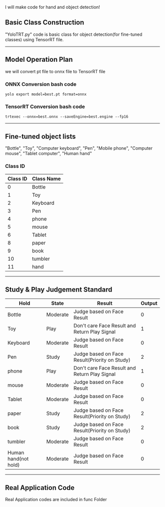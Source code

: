 I will make code for hand and object detection!  

## Basic Class Construction  
"YoloTRT.py" code is basic class for object detection(for fine-tuned classes) using TensorRT file.

---
## Model Operation Plan
we will convert pt file to onnx file to TensorRT file

### ONNX Conversion bash code
```
yolo export model=best.pt format=onnx
```

### TensorRT Conversion bash code
```
trtexec --onnx=best.onnx --saveEngine=best.engine --fp16
```
---
## Fine-tuned object lists
"Bottle", "Toy", "Computer keyboard", "Pen", "Mobile phone", "Computer mouse", "Tablet computer", "Human hand" <br/>

### Class ID 

| Class ID | Class Name | 
|------|----------------------------------|
| 0 | Bottle   |
| 1 | Toy  |
| 2 | Keyboard | 
| 3 | Pen  |
| 4 | phone  |
| 5 | mouse  |
| 6 | Tablet |
| 8 | paper  |
| 9 | book  |
| 10 | tumbler |
| 11 | hand  |

---
## Study & Play Judgement Standard
| Hold | State | Result | Output |
|------|----------------------------------|---------------|----------------|
| Bottle | Moderate | Judge based on Face Result | 0 |
| Toy  | Play | Don't care Face Result and Return Play Signal | 1 |
| Keyboard | Moderate | Judge based on Face Result | 0 |
| Pen  | Study | Judge based on Face Result(Priority on Study) | 2 |
| phone  | Play | Don't care Face Result and Return Play Signal | 1 |
| mouse  | Moderate | Judge based on Face Result | 0 |
| Tablet  | Moderate | Judge based on Face Result | 0 |
| paper  | Study | Judge based on Face Result(Priority on Study) | 2 |
| book  | Study | Judge based on Face Result(Priority on Study) | 2 |
| tumbler  | Moderate | Judge based on Face Result | 0 |
| Human hand(not hold)  | Moderate | Judge based on Face Result | 0 |

---
## Real Application Code
Real Application codes are included in func Folder
